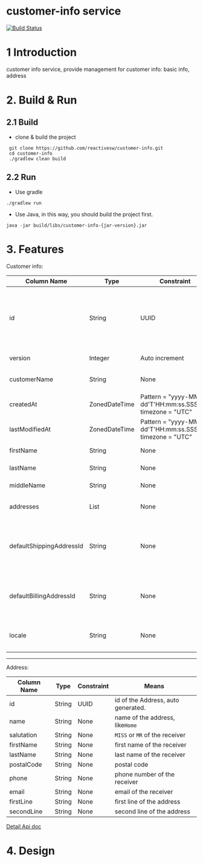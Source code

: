 # customer-info service
[![Build Status](https://travis-ci.org/reactivesw/customer-info.svg?branch=master)](https://travis-ci.org/reactivesw/customer-info)

# 1 Introduction
customer info service, provide management for customer info: basic info, address

# 2. Build & Run
## 2.1 Build
- clone & build the project
```Shell
 git clone https://github.com/reactivesw/customer-info.git
 cd customer-info
 ./gradlew clean build
```
## 2.2 Run
- Use gradle
```Shell
./gradlew run
```
- Use Java, in this way, you should build the project first.
```Shell
java -jar build/libs/customer-info-{jar-version}.jar
```

# 3. Features
Customer info:

Column Name     | Type              | Constraint        | Means
---|---|---|---
id              | String            | UUID              | id of the customer, generated by customer-authentication when customer sign up.
version         | Integer           | Auto increment    | customer info version.
customerName    | String            | None              | Customer name of the customer.
createdAt       | ZonedDateTime     | Pattern = "yyyy-MM-dd'T'HH:mm:ss.SSS'Z'", timezone = "UTC"    | created time.
lastModifiedAt  | ZonedDateTime     | Pattern = "yyyy-MM-dd'T'HH:mm:ss.SSS'Z'", timezone = "UTC"    | Last modified time.
firstName       | String            | None              | customer's first name.
lastName        | String            | None              | customer's last name.
middleName      | String            | None              | customer's middle name.
addresses       | List<Address>     | None              | customer's address list, maybe empty.
defaultShippingAddressId        | String     | None     | customer's default shipping address id, the address must exist in `addresses`
defaultBillingAddressId         | String     | None     | customer's default billing address id, the address must exist in `addresses`
locale          | String            | None              | customer's locale, where the customer from.

---


Address:


Column Name     | Type              | Constraint        | Means
---|---|---|---
id              | String            | UUID              | id of the Address, auto generated.
name            | String            | None              | name of the address, like`Home`
salutation      | String            | None              | `MISS` or `MR` of the receiver 
firstName       | String            | None              | first name of the receiver 
lastName        | String            | None              | last name of the receiver 
postalCode      | String            | None              | postal code 
phone           | String            | None              | phone number of the receiver 
email           | String            | None              | email of the receiver 
firstLine       | String            | None              | first line of the address 
secondLine      | String            | None              | second line of the address 

[Detail Api doc](./doc/api.md)

# 4. Design


